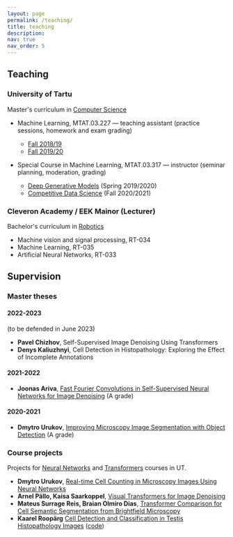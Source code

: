```yaml
---
layout: page
permalink: /teaching/
title: teaching
description: 
nav: true
nav_order: 5
---
```


## Teaching

### University of Tartu

Master's curriculum in [Computer Science](https://ut.ee/en/curriculum/computer-science)

* Machine Learning, MTAT.03.227 — teaching assistant (practice sessions, homework and exam grading)
    * [Fall 2018/19](https://courses.cs.ut.ee/2018/ml/fall)
    * [Fall 2019/20](https://courses.cs.ut.ee/2019/ml/fall)

* Special Course in Machine Learning, MTAT.03.317 — instructor (seminar planning, moderation, grading)
    * [Deep Generative Models](https://courses.cs.ut.ee/2020/scml/spring) (Spring 2019/2020)
    * [Competitive Data Science](https://courses.cs.ut.ee/2020/scml/fall) (Fall 2020/2021)

### Cleveron Academy / EEK Mainor (Lecturer)

Bachelor's curriculum in [Robotics](https://clevon.com/academy/)

* Machine vision and signal processing, RT-034
* Machine Learning, RT-035
* Artificial Neural Networks, RT-033

## Supervision

### Master theses

#### 2022-2023

(to be defended in June 2023)

* **Pavel Chizhov**, Self-Supervised Image Denoising Using Transformers
* **Denys Kaliuzhnyi**, Cell Detection in Histopathology: Exploring the Effect of Incomplete Annotations

#### 2021-2022

* **Joonas Ariva**, [Fast Fourier Convolutions in Self-Supervised Neural Networks for Image Denoising](https://comserv.cs.ut.ee/ati_thesis/datasheet.php?id=75106) (A grade)

#### 2020-2021

* **Dmytro Urukov**, [Improving Microscopy Image Segmentation with Object Detection](https://comserv.cs.ut.ee/ati_thesis/datasheet.php?id=72463) (A grade)


### Course projects

Projects for [Neural Networks](https://courses.cs.ut.ee/2023/nn/spring) and [Transformers](https://courses.cs.ut.ee/2022/mt/spring) courses in UT.

* **Dmytro Urukov**, [Real-time Cell Counting in Microscopy Images Using Neural Networks](https://medium.com/analytics-vidhya/real-time-cell-counting-in-microscopy-images-with-neural-networks-d630c2a5b6c4)
* **Arnel Pällo, Kaisa Saarkoppel**, [Visual Transformers for Image Denoising](https://kaisa-saarkoppel.medium.com/visual-transformers-for-image-denoising-449d7a03348)
* **Mateus Surrage Reis, Braian Olmiro Dias**, [Transformer Comparison for Cell Semantic Segmentation from Brightfield Microscopy](https://docs.google.com/presentation/d/1u_45ZDs4LZYPaOsZ0bYEkujblZyoxuXWu4mdETLStIw/edit?usp=sharing)
* **Kaarel Roopärg** [Cell Detection and Classification in Testis Histopathology Images](https://sinukaarel.github.io/histpath/histopathology/2020/01/21/histpath.html) ([code](https://github.com/sinukaarel/histpath-data))